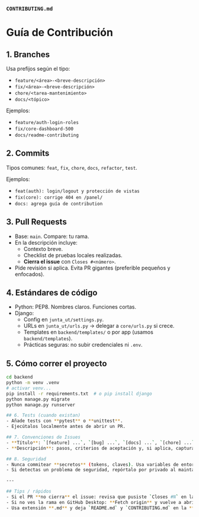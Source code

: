 
### `CONTRIBUTING.md`

# Guía de Contribución

## 1. Branches
Usa prefijos según el tipo:
- `feature/<área>-<breve-descripción>`
- `fix/<área>-<breve-descripción>`
- `chore/<tarea-mantenimiento>`
- `docs/<tópico>`

Ejemplos:
- `feature/auth-login-roles`
- `fix/core-dashboard-500`
- `docs/readme-contributing`

## 2. Commits

Tipos comunes: `feat`, `fix`, `chore`, `docs`, `refactor`, `test`.

Ejemplos:
- `feat(auth): login/logout y protección de vistas`
- `fix(core): corrige 404 en /panel/`
- `docs: agrega guía de contribution`

## 3. Pull Requests
- Base: `main`. Compare: tu rama.
- En la descripción incluye:
  - Contexto breve.
  - Checklist de pruebas locales realizadas.
  - **Cierra el issue** con `Closes #<número>`.
- Pide revisión si aplica. Evita PR gigantes (preferible pequeños y enfocados).

## 4. Estándares de código
- Python: PEP8. Nombres claros. Funciones cortas.
- Django:
  - Config en `junta_ut/settings.py`.
  - URLs en `junta_ut/urls.py` → delegar a `core/urls.py` si crece.
  - Templates en `backend/templates/` o por app (usamos `backend/templates`).
  - Prácticas seguras: no subir credenciales ni `.env`.

## 5. Cómo correr el proyecto
```bash
cd backend
python -m venv .venv
# activar venv...
pip install -r requirements.txt  # o pip install django
python manage.py migrate
python manage.py runserver

## 6. Tests (cuando existan)
- Añade tests con **pytest** o **unittest**.
- Ejecútalos localmente antes de abrir un PR.

## 7. Convenciones de Issues
- **Título**: `[feature] ...`, `[bug] ...`, `[docs] ...`, `[chore] ...`
- **Descripción**: pasos, criterios de aceptación y, si aplica, capturas.

## 8. Seguridad
- Nunca commitear **secretos** (tokens, claves). Usa variables de entorno.
- Si detectas un problema de seguridad, repórtalo por privado al maintainer.

---

## Tips / rápidos
- Si el PR **no cierra** el issue: revisa que pusiste `Closes #N` en la **descripción** (no en un comentario).
- Si no ves la rama en GitHub Desktop: **Fetch origin** y vuelve a abrir el selector de ramas.
- Usa extensión **.md** y deja `README.md` y `CONTRIBUTING.md` en la **raíz** del repo.
